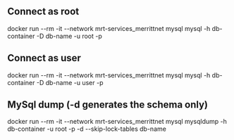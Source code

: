 ## Connect as root
docker run --rm -it --network mrt-services_merrittnet mysql mysql -h db-container -D db-name -u root -p

## Connect as user
docker run --rm -it --network mrt-services_merrittnet mysql mysql -h db-container -D db-name -u user -p

## MySql dump (-d generates the schema only)
docker run --rm -it --network mrt-services_merrittnet mysql mysqldump -h db-container -u root -p -d --skip-lock-tables db-name
